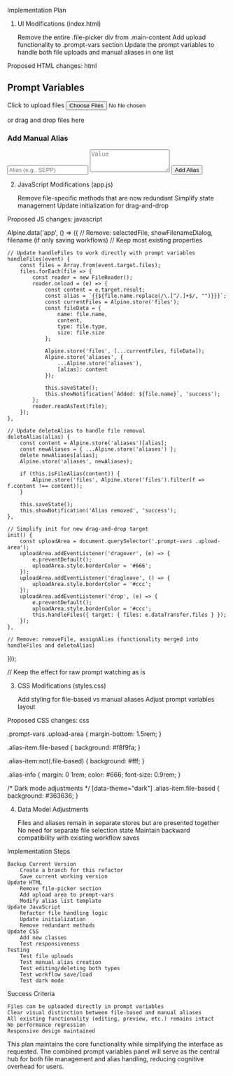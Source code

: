 Implementation Plan
1. UI Modifications (index.html)

    Remove the entire .file-picker div from .main-content
    Add upload functionality to .prompt-vars section
    Update the prompt variables to handle both file uploads and manual aliases in one list

Proposed HTML changes:
html

<div class="prompt-vars">
    <h2>Prompt Variables</h2>
    <!-- Combined Upload Area -->
    <div class="upload-area">
        <label for="file-input" class="file-input-label">
            <span>Click to upload files</span>
            <input 
                type="file" 
                multiple 
                id="file-input" 
                class="file-input"
                @change="handleFiles"
            >
        </label>
        <p>or drag and drop files here</p>
    </div>
    <!-- Manual Alias Input -->
    <div class="manual-alias-input">
        <h3>Add Manual Alias</h3>
        <div class="input-group">
            <input x-model="newManualAlias" placeholder="Alias (e.g., SEPP)">
            <textarea x-model="newManualValue" placeholder="Value" rows="3"></textarea>
            <button @click="addManualAlias">Add Alias</button>
        </div>
    </div>
    <!-- Combined Alias List -->
    <div class="alias-list">
        <template x-if="Object.keys($store.aliases).length === 0">
            <div class="empty-state">No aliases assigned yet</div>
        </template>
        <template x-for="(content, alias) in $store.aliases" :key="alias">
            <div class="alias-item" :class="{ 'file-based': isFileAlias(content) }">
                <div x-show="editingAlias !== alias" class="alias-item-content">
                    <span class="alias-name" x-text="alias"></span>
                    <span class="alias-info" 
                          x-text="isFileAlias(content) ? getFileNameForContent(content) + ' (' + formatFileSize($store.files.find(f => f.content === content)?.size || 0) + ')' : 'Manual'"></span>
                    <div class="alias-actions">
                        <button x-show="!isFileAlias(content)" 
                                @click="startEditingAlias(alias, content)" 
                                class="edit-button">✎</button>
                        <button @click="deleteAlias(alias)" 
                                class="delete-button">×</button>
                    </div>
                </div>
                <!-- Edit mode remains same -->
            </div>
        </template>
    </div>
</div>

2. JavaScript Modifications (app.js)

    Remove file-specific methods that are now redundant
    Simplify state management
    Update initialization for drag-and-drop

Proposed JS changes:
javascript

Alpine.data('app', () => ({
    // Remove: selectedFile, showFilenameDialog, filename (if only saving workflows)
    // Keep most existing properties

    // Update handleFiles to work directly with prompt variables
    handleFiles(event) {
        const files = Array.from(event.target.files);
        files.forEach(file => {
            const reader = new FileReader();
            reader.onload = (e) => {
                const content = e.target.result;
                const alias = `{{${file.name.replace(/\.[^/.]+$/, "")}}}`;
                const currentFiles = Alpine.store('files');
                const fileData = {
                    name: file.name,
                    content,
                    type: file.type,
                    size: file.size
                };
                
                Alpine.store('files', [...currentFiles, fileData]);
                Alpine.store('aliases', {
                    ...Alpine.store('aliases'),
                    [alias]: content
                });
                
                this.saveState();
                this.showNotification(`Added: ${file.name}`, 'success');
            };
            reader.readAsText(file);
        });
    },

    // Update deleteAlias to handle file removal
    deleteAlias(alias) {
        const content = Alpine.store('aliases')[alias];
        const newAliases = { ...Alpine.store('aliases') };
        delete newAliases[alias];
        Alpine.store('aliases', newAliases);

        if (this.isFileAlias(content)) {
            Alpine.store('files', Alpine.store('files').filter(f => f.content !== content));
        }
        
        this.saveState();
        this.showNotification('Alias removed', 'success');
    },

    // Simplify init for new drag-and-drop target
    init() {
        const uploadArea = document.querySelector('.prompt-vars .upload-area');
        uploadArea.addEventListener('dragover', (e) => {
            e.preventDefault();
            uploadArea.style.borderColor = '#666';
        });
        uploadArea.addEventListener('dragleave', () => {
            uploadArea.style.borderColor = '#ccc';
        });
        uploadArea.addEventListener('drop', (e) => {
            e.preventDefault();
            uploadArea.style.borderColor = '#ccc';
            this.handleFiles({ target: { files: e.dataTransfer.files } });
        });
    },

    // Remove: removeFile, assignAlias (functionality merged into handleFiles and deleteAlias)
}));

// Keep the effect for raw prompt watching as is

3. CSS Modifications (styles.css)

    Add styling for file-based vs manual aliases
    Adjust prompt variables layout

Proposed CSS changes:
css

.prompt-vars .upload-area {
    margin-bottom: 1.5rem;
}

.alias-item.file-based {
    background: #f8f9fa;
}

.alias-item:not(.file-based) {
    background: #fff;
}

.alias-info {
    margin: 0 1rem;
    color: #666;
    font-size: 0.9rem;
}

/* Dark mode adjustments */
[data-theme="dark"] .alias-item.file-based {
    background: #363636;
}

4. Data Model Adjustments

    Files and aliases remain in separate stores but are presented together
    No need for separate file selection state
    Maintain backward compatibility with existing workflow saves

Implementation Steps

    Backup Current Version
        Create a branch for this refactor
        Save current working version
    Update HTML
        Remove file-picker section
        Add upload area to prompt-vars
        Modify alias list template
    Update JavaScript
        Refactor file handling logic
        Update initialization
        Remove redundant methods
    Update CSS
        Add new classes
        Test responsiveness
    Testing
        Test file uploads
        Test manual alias creation
        Test editing/deleting both types
        Test workflow save/load
        Test dark mode

Success Criteria

    Files can be uploaded directly in prompt variables
    Clear visual distinction between file-based and manual aliases
    All existing functionality (editing, preview, etc.) remains intact
    No performance regression
    Responsive design maintained

This plan maintains the core functionality while simplifying the interface as requested. The combined prompt variables panel will serve as the central hub for both file management and alias handling, reducing cognitive overhead for users.